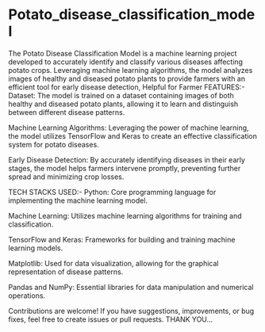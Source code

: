 # Potato_disease_classification_model
The Potato Disease Classification Model is a machine learning project developed to accurately identify and classify various diseases affecting potato crops. Leveraging machine learning algorithms, the model analyzes images of healthy and diseased potato plants to provide farmers with an efficient tool for early disease detection, Helpful for Farmer
FEATURES:-
Dataset: The model is trained on a dataset containing images of both healthy and diseased potato plants, allowing it to learn and distinguish between different disease patterns.

Machine Learning Algorithms: Leveraging the power of machine learning, the model utilizes TensorFlow and Keras to create an effective classification system for potato diseases.

Early Disease Detection: By accurately identifying diseases in their early stages, the model helps farmers intervene promptly, preventing further spread and minimizing crop losses.

TECH STACKS USED:-
Python: Core programming language for implementing the machine learning model.

Machine Learning: Utilizes machine learning algorithms for training and classification.

TensorFlow and Keras: Frameworks for building and training machine learning models.

Matplotlib: Used for data visualization, allowing for the graphical representation of disease patterns.

Pandas and NumPy: Essential libraries for data manipulation and numerical operations.

Contributions are welcome! If you have suggestions, improvements, or bug fixes, feel free to create issues or pull requests.
THANK YOU...
